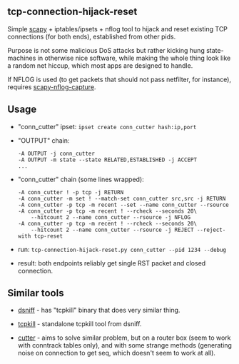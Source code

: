 tcp-connection-hijack-reset
--------------------

Simple [scapy](http://www.secdev.org/projects/scapy/) + iptables/ipsets + nflog
tool to hijack and reset existing TCP connections (for both ends), established
from other pids.

Purpose is not some malicious DoS attacks but rather kicking hung state-machines
in otherwise nice software, while making the whole thing look like a random net
hiccup, which most apps are designed to handle.

If NFLOG is used (to get packets that should not pass netfilter, for instance),
requires [scapy-nflog-capture](https://github.com/mk-fg/scapy-nflog-capture).


Usage
--------------------

- "conn_cutter" ipset: `ipset create conn_cutter hash:ip,port`

- "OUTPUT" chain:

	```
	-A OUTPUT -j conn_cutter
	-A OUTPUT -m state --state RELATED,ESTABLISHED -j ACCEPT
	...
	```

- "conn_cutter" chain (some lines wrapped):

	```
	-A conn_cutter ! -p tcp -j RETURN
	-A conn_cutter -m set ! --match-set conn_cutter src,src -j RETURN
	-A conn_cutter -p tcp -m recent --set --name conn_cutter --rsource
	-A conn_cutter -p tcp -m recent ! --rcheck --seconds 20\
		--hitcount 2 --name conn_cutter --rsource -j NFLOG
	-A conn_cutter -p tcp -m recent ! --rcheck --seconds 20\
		--hitcount 2 --name conn_cutter --rsource -j REJECT --reject-with tcp-reset
	```

- run: `tcp-connection-hijack-reset.py conn_cutter --pid 1234 --debug`

- result: both endpoints reliably get single RST packet and closed connection.


Similar tools
--------------------

- [dsniff](http://www.monkey.org/~dugsong/dsniff/) - has "tcpkill" binary that
	does very similar thing.

- [tcpkill](https://github.com/chartbeat/tcpkill) - standalone tcpkill tool from
	dsniff.

- [cutter](http://www.digitage.co.uk/digitage/software/cutter) - aims to solve
	similar problem, but on a router box (seem to work with conntrack tables
	only), and with some strange methods (generating noise on connection to get
	seq, which doesn't seem to work at all).
